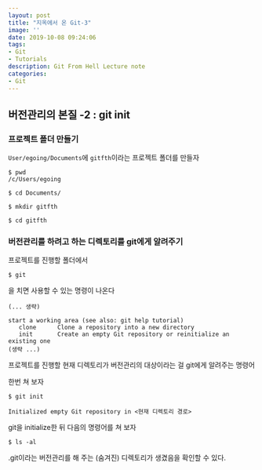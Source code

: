 ```yaml
---
layout: post
title: "지옥에서 온 Git-3"
image: ''
date: 2019-10-08 09:24:06
tags: 
- Git
- Tutorials
description: Git From Hell Lecture note
categories:
- Git
---
```


## 버전관리의 본질 -2 : git init

### 프로젝트 폴더 만들기

`User/egoing/Documents`에 `gitfth`이라는 프로젝트 폴더를 만들자
```
$ pwd
/c/Users/egoing

$ cd Documents/

$ mkdir gitfth

$ cd gitfth
```
### 버전관리를 하려고 하는 디렉토리를 git에게 알려주기

프로젝트를 진행할 폴더에서 

```
$ git
```
을 치면 사용할 수 있는 명령이 나온다

```
(... 생략)

start a working area (see also: git help tutorial)
   clone      Clone a repository into a new directory
   init       Create an empty Git repository or reinitialize an existing one
(생략 ...)
```

프로젝트를 진행할 현재 디렉토리가 
버전관리의 대상이라는 걸 git에게 알려주는 명령어
 
 한번 쳐 보자
```
$ git init

Initialized empty Git repository in <현재 디렉토리 경로>
```

git을 initialize한 뒤 다음의 명령어를 쳐 보자
```
$ ls -al
```
.git이라는 버전관리를 해 주는 
(숨겨진) 디렉토리가 생겼음을 확인할 수 있다.